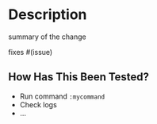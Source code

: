 <!-- This won't be rendered!
[CHECKLIST]
I prefixed the title with one of the following tags:
<<<<<<< HEAD
 - feature: for feature addition / improvements
=======
 - feat: for feature addition / improvements
>>>>>>> 2df17bbc (docs: github pull request template update)
 - fix: when fixing a functionality
 - refactor: when moving code without adding any functionality
 - doc: on documentation updates

<<<<<<< HEAD
=======
Aditionally you can specify the scope of the PR in parenthesis, ex `fix(cmp):` or `feat(which-key):` or `docs(readme):`

>>>>>>> 2df17bbc (docs: github pull request template update)
- I read the contributing guide [CONTRIBUTING.md](../CONTRIBUTING.md)
- My code follows the style guidelines of this project
- I have performed a self-review of my code
- I have commented on my code, particularly in hard-to-understand areas
- I have made corresponding changes to the documentation
- My changes generate no new warnings
-->
# Description

summary of the change

<!--- Please list any dependencies that are required for this change. --->

fixes #(issue)

## How Has This Been Tested?

<!--- Please describe the tests that you ran to verify your changes. --->
<!--- Also list any relevant details for your test configuration. --->
<!--- Provide instructions so we can reproduce -->
- Run command `:mycommand`
- Check logs
- ...

